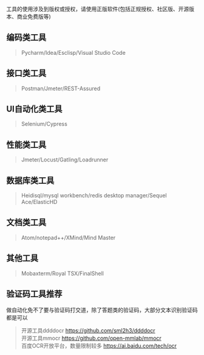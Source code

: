 工具的使用涉及到版权或授权，请使用正版软件(包括正规授权、社区版、开源版本、商业免费版等)

## 编码类工具
> Pycharm/Idea/Esclisp/Visual Studio Code

## 接口类工具
> Postman/Jmeter/REST-Assured

## UI自动化类工具
> Selenium/Cypress

## 性能类工具
> Jmeter/Locust/Gatling/Loadrunner

## 数据库类工具
> Heidisql/mysql workbench/redis desktop manager/Sequel Ace/ElasticHD

## 文档类工具
> Atom/notepad++/XMind/Mind Master

## 其他工具
> Mobaxterm/Royal TSX/FinalShell

## 验证码工具推荐
做自动化免不了要与验证码打交道，除了答题类的验证码，大部分文本识别验证码都是可以
> 开源工具ddddocr https://github.com/sml2h3/ddddocr  
> 开源工具mmocr https://github.com/open-mmlab/mmocr  
> 百度OCR开放平台，数量限制较多 https://ai.baidu.com/tech/ocr  